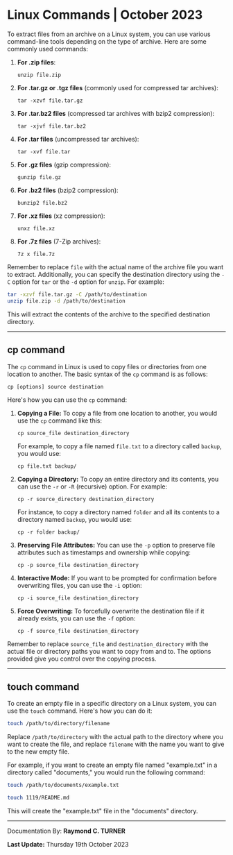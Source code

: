 # Linux Commands | October 2023

To extract files from an archive on a Linux system, you can use various command-line tools depending on the type of archive. Here are some commonly used commands:

1. **For .zip files**:
   ```
   unzip file.zip
   ```

2. **For .tar.gz or .tgz files** (commonly used for compressed tar archives):
   ```
   tar -xzvf file.tar.gz
   ```

3. **For .tar.bz2 files** (compressed tar archives with bzip2 compression):
   ```
   tar -xjvf file.tar.bz2
   ```

4. **For .tar files** (uncompressed tar archives):
   ```
   tar -xvf file.tar
   ```

5. **For .gz files** (gzip compression):
   ```
   gunzip file.gz
   ```

6. **For .bz2 files** (bzip2 compression):
   ```
   bunzip2 file.bz2
   ```

7. **For .xz files** (xz compression):
   ```
   unxz file.xz
   ```

8. **For .7z files** (7-Zip archives):
   ```
   7z x file.7z
   ```

Remember to replace `file` with the actual name of the archive file you want to extract. Additionally, you can specify the destination directory using the `-C` option for `tar` or the `-d` option for `unzip`. For example:

```bash
tar -xzvf file.tar.gz -C /path/to/destination
unzip file.zip -d /path/to/destination
```

This will extract the contents of the archive to the specified destination directory.

---

## cp command
The `cp` command in Linux is used to copy files or directories from one location to another. The basic syntax of the `cp` command is as follows:

```
cp [options] source destination
```

Here's how you can use the `cp` command:

1. **Copying a File:**
   To copy a file from one location to another, you would use the `cp` command like this:

   ```
   cp source_file destination_directory
   ```

   For example, to copy a file named `file.txt` to a directory called `backup`, you would use:

   ```
   cp file.txt backup/
   ```

2. **Copying a Directory:**
   To copy an entire directory and its contents, you can use the `-r` or `-R` (recursive) option. For example:

   ```
   cp -r source_directory destination_directory
   ```

   For instance, to copy a directory named `folder` and all its contents to a directory named `backup`, you would use:

   ```
   cp -r folder backup/
   ```

3. **Preserving File Attributes:**
   You can use the `-p` option to preserve file attributes such as timestamps and ownership while copying:

   ```
   cp -p source_file destination_directory
   ```

4. **Interactive Mode:**
   If you want to be prompted for confirmation before overwriting files, you can use the `-i` option:

   ```
   cp -i source_file destination_directory
   ```

5. **Force Overwriting:**
   To forcefully overwrite the destination file if it already exists, you can use the `-f` option:

   ```
   cp -f source_file destination_directory
   ```

Remember to replace `source_file` and `destination_directory` with the actual file or directory paths you want to copy from and to. The options provided give you control over the copying process.

---

## touch command

To create an empty file in a specific directory on a Linux system, you can use the `touch` command. Here's how you can do it:

```bash
touch /path/to/directory/filename
```

Replace `/path/to/directory` with the actual path to the directory where you want to create the file, and replace `filename` with the name you want to give to the new empty file.

For example, if you want to create an empty file named "example.txt" in a directory called "documents," you would run the following command:

```bash
touch /path/to/documents/example.txt
```

```bash
touch 1119/README.md
```

This will create the "example.txt" file in the "documents" directory.

---

Documentation By: **Raymond C. TURNER**

**Last Update:** Thursday 19th October 2023